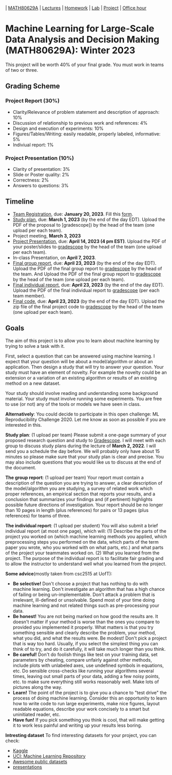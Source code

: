 | [MATH80629A](main.md) | [Lectures](lectures.md) | [Homework](homework.md) | [Lab](lab.md) | [Project](project.md) | [Office hour](office_hr.md)
# Machine Learning for Large-Scale Data Analysis and Decision Making (MATH80629A): Winter 2023

This project will be worth 40% of your final grade. You must work in teams of two or three.

## Grading Scheme 
### Project Report (30%)
- Clarity/Relevance of problem statement and description of approach: 10%
- Discussion of relationship to previous work and references: 4%
- Design and execution of experiments: 10%
- Figures/Tables/Writing: easily readable, properly labeled, informative: 5%
- Indiviual report: 1%

### Project Presentation (10%)
- Clarity of presentation: 3%
- Slide or Poster quality: 2%
- Correctness: 2%
- Answers to questions: 3%

## Timeline
- [Team Registration](https://forms.gle/K3HjNaBoJjTvbm5z8), due: **January 20, 2023**. Fill this [form](https://forms.gle/jnwjMkkSXYiZShqE9).
- [Study plan](assignments/Project%20assignment%201_study%20plan.pdf), due: **March 1, 2023** (by the end of the day EDT). Upload the PDF of the proposal to [gradescope]) by the head of the team (one upload per each team).
- Project meeting, **March 3, 2023** 
- [Project Presentation](assignments/Project%20assignment%202_presentation.pdf), due: **April 14, 2023 (4 pm EST)**. Upload the PDF of your poster/slides to [gradescope]() by the head of the team (one upload per each team).
- In-class Presentation, on **April 7, 2023**.
- [Final group report](assignments/Project%20assignment%203_group%20report.pdf), due: **April 23, 2023** (by the end of the day EDT). Upload the PDF of the final group report to [gradescope](https://www.gradescope.ca/courses/6006) by the head of the team. And Upload the PDF of the final group report to [gradescope]() by the head of the team (one upload per each team).
- [Final individual report](assignments/Project%20assignment%204_individual%20report.pdf), due: **April 23, 2023** (by the end of the day EDT). Upload the PDF of the final individual report to [gradescope](https://www.gradescope.ca/courses/6006) (per each team member).
- [Final code](), due: **April 23, 2023** (by the end of the day EDT). Upload the zip file of the final project code to [gradescope](https://www.gradescope.ca/courses/6006) by the head of the team (one upload per each team).

## Goals

The aim of this project is to allow you to learn about machine learning by trying to solve a task with it.

First, select a question that can be answered using machine learning. I expect that your question will be about a model/algorithm or about an application. Then design a study that will try to answer your question. Your study must have an element of novelty. For example the novelty could be an extension or a variation of an existing algorithm or results of an existing method on a new dataset.

Your study should involve reading and understanding some background material. Your study must involve running some experiments. You are free to use (or not) any of the tools or models we have seen in class.

**Alternatively**: You could decide to participate in this open challenge: ML Reproducibility Challenge 2020. Let me know as soon as possible if you are interested in this.

**Study plan**: (1 upload per team) Please submit a one-page summary of your proposed research question and study to [Gradescope](). I will meet with each group to discuss study plans during the lecture of **March 2, 2022**. I will send you a schedule the day before. We will probably only have about 15 minutes so please make sure that your study plan is clear and precise. You may also include questions that you would like us to discuss at the end of the document.

**The group report**: (1 upload per team) Your report must contain a description of the question you are trying to answer, a clear description of the model/algorithm you are studying, a survey of related work which proper references, an empirical section that reports your results, and a conclusion that summarizes your findings and (if pertinent) highlights possible future directions of investigation. Your report should be no longer than 10 pages in length (plus references) for pairs or 13 pages (plus references) for teams of three.

**The individual report**: (1 upload per student) You will also submit a brief individual report (at most one page), which will: (1) Describe the parts of the project you worked on (which machine learning methods you applied, which preprocessing steps you performed on the data, which parts of the term paper you wrote, who you worked with on what parts, etc.) and what parts of the project your teammates worked on. (2) What you learned from the project.
The purpose of the individual report is to facilitate fair grading and to allow the instructor to understand well what you learned from the project.

**Some advice**(mostly taken from csc2515 at UofT):

- **Be selective!** Don't choose a project that has nothing to do with machine learning. Don't investigate an algorithm that has a high chance of failing or being un-implementable. Don't attack a problem that is irrelevant, ill-defined or unsolvable. Spend most of your time doing machine learning and not related things such as pre-processing your data.
- **Be honest!** You are not being marked on how good the results are. It doesn't matter if your method is worse than the ones you compare to provided you implemented it properly. What matters is that you try something sensible and clearly describe the problem, your method, what you did, and what the results were.
Be modest! Don't pick a project that is way too hard. Usually, if you select the simplest thing you can think of to try, and do it carefully, it will take much longer than you think.
- **Be careful!** Don't do foolish things like test on your training data, set parameters by cheating, compare unfairly against other methods, include plots with unlabeled axes, use undefined symbols in equations, etc. Do sensible cross-checks like running your algorithms several times, leaving out small parts of your data, adding a few noisy points, etc. to make sure everything still works reasonably well. Make lots of pictures along the way.
- **Learn!** The point of the project is to give you a chance to "test drive" the process of doing machine learning. Consider this an opportunity to learn how to write code to run large experiments, make nice figures, layout readable equations, describe your work concisely to a smart but uninitiated reader, etc.
- **Have fun!** If you pick something you think is cool, that will make getting it to work less painful and writing up your results less boring.

**Intresting dataset**
To find interesting datasets for your project, you can check: 

- [Kaggle](https://www.kaggle.com/competitions)
- [UCI: Machine Learning Repository](https://archive.ics.uci.edu/ml/datasets.php)
- [Awesome public datasets](https://github.com/awesomedata/awesome-public-datasets)
- [presentations](https://github.com/gfarnadi/gfarnadi.github.io/blob/master/courses/MLW2022/lecture_files/Project_presentation.pdf)
